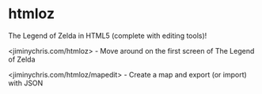 # htmloz
The Legend of Zelda in HTML5 (complete with editing tools)!

<jiminychris.com/htmloz> - Move around on the first screen of The Legend of Zelda

<jiminychris.com/htmloz/mapedit> - Create a map and export (or import) with JSON
